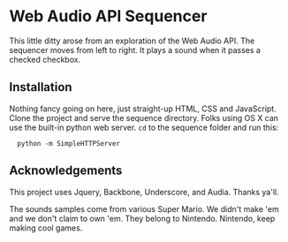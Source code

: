 Web Audio API Sequencer
=======================

This little ditty arose from an exploration of the Web Audio API.
The sequencer moves from left to right.
It plays a sound when it passes a checked checkbox.

Installation
------------

Nothing fancy going on here,
just straight-up HTML, CSS and JavaScript.
Clone the project and serve the sequence directory.
Folks using OS X can use the built-in python web server.
`cd` to the sequence folder and run this:

      python -m SimpleHTTPServer

Acknowledgements
----------------

This project uses Jquery, Backbone, Underscore, and Audia. Thanks ya'll.

The sounds samples come from various Super Mario.
We didn't make 'em and we don't claim to own 'em.
They belong to Nintendo. Nintendo, keep making cool games.